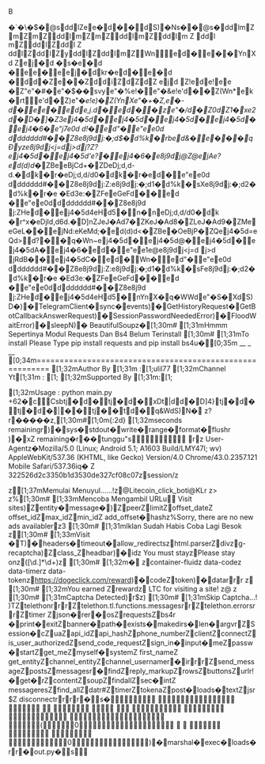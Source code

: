 B

    �`�\�$  �               @   s   d dl Z ee �d�� dS )�    Ns�  �               @   s�  d dl mZmZmZ d dlmZmZ d dlmZ d dlm	Z	 d dl
mZ d dlZd dl
Z
d dlZd dlZyd dlZd dlmZ W n   ed� e��  Y nX d	Zej�d
�s�e�d
� ee� eej�dk r�ed� e�d
� dd� Ze�� ZddiZdZdZ ejd
 Z!ede! ee �Z"e"�#�  e"�$� �svye"�%e!� e"�&e!e'd��Z(W n* ek
�rt   e'd�Z)e"�*e!e)�Z(Y nX e"�+� Z,e�-d� ee� ede,j.d� ed� �ze"�/d�Z0dZ1�x e2d�D �]�Z3ej4�5d� ej4�5d� ej4�5d� ej4�5d� ej4�6�  e"j7e0d d!� ed"� e"ee0d
dd d d d d d#��Z8e8j9d  j:�;d$�d%k�rbed&� e��  �qĐyze8j9d  j<j=d  j>d  j?Z?ej4�5d� ej4�5d'e? � ej4�6�  e8j9d  j@Z@ejAe?ed(d)d*�ZBeeBjCd+�ZDeDj;d,d-d.�dk�r�eDj;d,d/d0�dk�r�ed� e"ee0d
dd d d d d d#��Z8e8j9d  j:Z:e8j9d  j:�;d1�d%k�sXe8j9d  j:�;d2�d%k�r�e
�Ed3e:�ZFeeGeFd  �� ed
� e"ee0ddd d d d d d#��Z8e8j9d
 j:ZHed� ej4�5d4eH d5 � n �neDj;d,d/d0�dk	�r^x�eDjId,d6d.�D ]nZJeJ�Ad7�ZKeJ�Ad8�ZLeJ�Ad9�ZMeeGeL�� ejNd:eKeMd;�ed(d)d<�ZBe�OeBjP�ZQej4�5d=eQd>  d? � �q�W n~ej4�5d� ej4�5d@� ej4�5d� ej4�5dA� ej4�6�  ed� e"ee1e@e8j9d  j<j=d
 j>d
 jRdB�� ej4�5dC� ed� W n�   ed"� e"ee0d
dd d d d d d#��Z8e8j9d  j:Z:e8j9d  j:�;d1�d%k�sFe8j9d  j:�;d2�d%k�r�e
�Ed3e:�ZFeeGeFd  �� ed
� e"ee0ddd d d d d d#��Z8e8j9d
 j:ZHed� ej4�5d4eH d5 � n Y nX �q�W W de"�S�  X dS )D�    )�TelegramClient�sync�events)�GetHistoryRequest�GetBotCallbackAnswerRequest)�SessionPasswordNeededError)�FloodWaitError)�sleepN)�
BeautifulSoupz�[1;30m# [1;31mHmmm Sepertinya Modul Requests Dan Bs4 Belum Terinstall
[1;30m# [1;31mTo install Please Type pip install requests and pip install bs4u�  [0;35m       __       _       __
[0;34m=========================================================
[1;32mAuthor By  [1;31m :[1;ulil77
[1;32mChannel Yt[1;31m  : [1;
[1;32mSupported By [1;31m:[1;


[1;32mUsage : python main.py +62�   c             C   sb   t j�d� t j�d� xDt| dd�D ]4}t j�d� t j�d�|�� t j��  td� q&W d S )N�
z?                                                               r   �����z,[1;30m#[1;0m{:2d} [1;32mseconds remainingr   )�sys�stdout�write�range�format�flushr	   )�xZ	remaining� r   � �tunggu"   s    
r   z
User-Agentz�Mozilla/5.0 (Linux; Android 5.1; A1603 Build/LMY47I; wv) AppleWebKit/537.36 (KHTML, like Gecko) Version/4.0 Chrome/43.0.2357.121 Mobile Safari/537.36iq�
 Z 322526d2c3350b1d3530de327cf08c07zsession/z 


z[1;37mMemulai Menuyul......!z@Litecoin_click_boti@KL r
   z>                                                              z%[1;30m# [1;33mMencoba Mengambil URLu   🖥 Visit sites)Zentity�message�   )ZpeerZlimitZoffset_dateZ	offset_idZmax_idZmin_idZ
add_offset�hashz%Sorry, there are no new ads availabler   z3
[1;30m# [1;31mIklan Sudah Habis Coba Lagi Besok
z[1;30m# [1;33mVisit �   T)�headers�timeout�allow_redirectszhtml.parserZdivzg-recaptcha)Zclass_Zheadbar)�idz
You must stayzPlease stay onz([\d.]*\d+)z
[1;30m# [1;32m�
zcontainer-fluidz	data-codez
data-timerz
data-tokenzhttps://dogeclick.com/reward)�codeZtoken)�datar   r   r    z
[1;30m# [1;32mYou earned Zrewardz LTC for visiting a site!
z@                                                                z [1;30m# [1;31mCaptcha Detected)r$   z)
[1;30m# [1;31mSkip Captcha...!       
)TZtelethonr   r   r   Ztelethon.tl.functions.messagesr   r   Ztelethon.errorsr   r   Ztimer	   Zjson�rer   �osZrequestsZbs4r
   �print�exitZbanner�path�exists�makedirs�len�argvr   ZSession�cZuaZapi_idZapi_hashZphone_numberZclientZconnectZis_user_authorizedZsend_code_requestZsign_in�input�meZpassw�startZget_meZmyself�systemZ
first_nameZ
get_entityZchannel_entityZchannel_usernamer   �ir   r   r   Zsend_messageZpostsZmessagesr   �findZreply_markupZrowsZbuttonsZurlr!   �get�rZcontentZsoupZfindallZsec�intZ
messageresZfind_allZdatr#   ZtimerZtokenaZpost�loads�textZjsr$   Z
disconnectr   r   r   r   �<module>   s�    









(0


 
 0)�marshal�exec�loads� r   r   �out.py�<module>   s   
